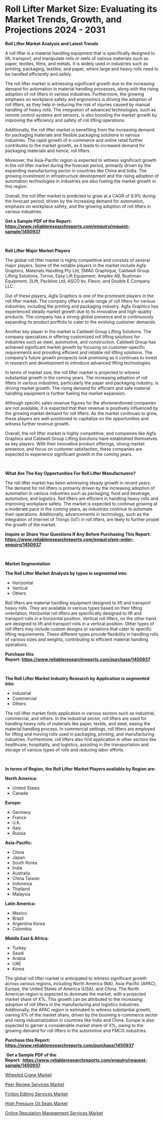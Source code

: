 <p><h1>Roll Lifter Market Size: Evaluating its Market Trends, Growth, and Projections 2024 - 2031</h1></p><p><strong>Roll Lifter Market Analysis and Latest Trends</strong></p>
<p><p>A roll lifter is a material handling equipment that is specifically designed to lift, transport, and manipulate rolls or reels of various materials such as paper, textiles, films, and metals. It is widely used in industries such as printing, packaging, textiles, and paper, where large and heavy rolls need to be handled efficiently and safely.</p><p>The roll lifter market is witnessing significant growth due to the increasing demand for automation in material handling processes, along with the rising adoption of roll lifters in various industries. Furthermore, the growing emphasis on workplace safety and ergonomics is driving the adoption of roll lifters, as they help in reducing the risk of injuries caused by manual handling of heavy rolls. The integration of advanced technologies, such as remote control systems and sensors, is also boosting the market growth by improving the efficiency and safety of roll lifting operations.</p><p>Additionally, the roll lifter market is benefiting from the increasing demand for packaging materials and flexible packaging solutions in various industries. The rapid growth of e-commerce and online retail further contributes to the market growth, as it leads to increased demand for packaging materials and hence, roll lifters.</p><p>Moreover, the Asia-Pacific region is expected to witness significant growth in the roll lifter market during the forecast period, primarily driven by the expanding manufacturing sector in countries like China and India. The growing investment in infrastructure development and the rising adoption of automation technologies in industries are also fueling the market growth in this region.</p><p>Overall, the roll lifter market is predicted to grow at a CAGR of 9.9% during the forecast period, driven by the increasing demand for automation, emphasis on workplace safety, and the growing adoption of roll lifters in various industries.</p></p>
<p><strong>Get a Sample PDF of the Report:&nbsp; <a href="https://www.reliableresearchreports.com/enquiry/request-sample/1450937">https://www.reliableresearchreports.com/enquiry/request-sample/1450937</a></strong></p>
<p>&nbsp;</p>
<p><strong>Roll Lifter Major Market Players</strong></p>
<p><p>The global roll lifter market is highly competitive and consists of several major players. Some of the notable players in the market include Agfa Graphics, Materials Handling Pty Ltd, SMAG Graphique, Caldwell Group Lifting Solutions, Torros, Easy Lift Equipment, Amplex AB, Bushman Equipment, 2Lift, Packline Ltd, ASCO bv, Flexor, and Double E Company LLC.</p><p>Out of these players, Agfa Graphics is one of the prominent players in the roll lifter market. The company offers a wide range of roll lifters for various industries, including the printing and packaging industry. Agfa Graphics has experienced steady market growth due to its innovative and high-quality products. The company has a strong global presence and is continuously expanding its product portfolio to cater to the evolving customer demands.</p><p>Another key player in the market is Caldwell Group Lifting Solutions. The company specializes in offering customized roll lifting solutions for industries such as steel, automotive, and construction. Caldwell Group has achieved significant market growth by focusing on customer-specific requirements and providing efficient and reliable roll lifting solutions. The company's future growth prospects look promising as it continues to invest in research and development to introduce advanced lifting technologies.</p><p>In terms of market size, the roll lifter market is projected to witness substantial growth in the coming years. The increasing adoption of roll lifters in various industries, particularly the paper and packaging industry, is driving market growth. The rising demand for efficient and safe material handling equipment is further fueling the market expansion.</p><p>Although specific sales revenue figures for the aforementioned companies are not available, it is expected that their revenue is positively influenced by the growing market demand for roll lifters. As the market continues to grow, these players are well-positioned to capitalize on the opportunities and witness further revenue growth.</p><p>Overall, the roll lifter market is highly competitive, and companies like Agfa Graphics and Caldwell Group Lifting Solutions have established themselves as key players. With their innovative product offerings, strong market presence, and focus on customer satisfaction, these companies are expected to experience significant growth in the coming years.</p></p>
<p>&nbsp;</p>
<p><strong>What Are The Key Opportunities For Roll Lifter Manufacturers?</strong></p>
<p><p>The roll lifter market has been witnessing steady growth in recent years. The demand for roll lifters is primarily driven by the increasing adoption of automation in various industries such as packaging, food and beverage, automotive, and logistics. Roll lifters are efficient in handling heavy rolls and improving workplace safety. The market is expected to continue growing at a moderate pace in the coming years, as industries continue to automate their operations. Additionally, advancements in technology, such as the integration of Internet of Things (IoT) in roll lifters, are likely to further propel the growth of the market.</p></p>
<p><strong>Inquire or Share Your Questions If Any Before Purchasing This Report: <a href="https://www.reliableresearchreports.com/enquiry/pre-order-enquiry/1450937">https://www.reliableresearchreports.com/enquiry/pre-order-enquiry/1450937</a></strong></p>
<p>&nbsp;</p>
<p><strong>Market Segmentation</strong></p>
<p><strong>The Roll Lifter Market Analysis by types is segmented into:</strong></p>
<p><ul><li>Horizontal</li><li>Vertical</li><li>Others</li></ul></p>
<p><p>Roll lifters are material handling equipment designed to lift and transport heavy rolls. They are available in various types based on their lifting orientation. Horizontal roll lifters are specifically designed to lift and transport rolls in a horizontal position. Vertical roll lifters, on the other hand, are designed to lift and transport rolls in a vertical position. Other types of roll lifters may include custom designs or variations that cater to specific lifting requirements. These different types provide flexibility in handling rolls of various sizes and weights, contributing to efficient material handling operations.</p></p>
<p><strong>Purchase this Report:&nbsp;<a href="https://www.reliableresearchreports.com/purchase/1450937">https://www.reliableresearchreports.com/purchase/1450937</a></strong></p>
<p>&nbsp;</p>
<p><strong>The Roll Lifter Market Industry Research by Application is segmented into:</strong></p>
<p><ul><li>Industrial</li><li>Commercial</li><li>Others</li></ul></p>
<p><p>The roll lifter market finds application in various sectors such as industrial, commercial, and others. In the industrial sector, roll lifters are used for handling heavy rolls of materials like paper, textile, and steel, easing the material handling process. In commercial settings, roll lifters are employed for lifting and moving rolls used in packaging, printing, and manufacturing industries. Furthermore, roll lifters also find application in other sectors like healthcare, hospitality, and logistics, assisting in the transportation and storage of various types of rolls and reducing labor efforts.</p></p>
<p>&nbsp;</p>
<p><strong>In terms of Region, the Roll Lifter Market Players available by Region are:</strong></p>
<p>
    <p> <strong> North America: </strong>
        <ul>
            <li>United States</li>
            <li>Canada</li>
        </ul>
        </p> 
    <p> <strong> Europe: </strong>
        <ul>
            <li>Germany</li>
            <li>France</li>
            <li>U.K.</li>
            <li>Italy</li>
            <li>Russia</li>
        </ul>
        </p> 
    <p> <strong> Asia-Pacific: </strong>
        <ul>
            <li>China</li>
            <li>Japan</li>
            <li>South Korea</li>
            <li>India</li>
            <li>Australia</li>
            <li>China Taiwan</li>
            <li>Indonesia</li>
            <li>Thailand</li>
            <li>Malaysia</li>
        </ul>
        </p> 
    <p> <strong> Latin America: </strong>
        <ul>
            <li>Mexico</li>
            <li>Brazil</li>
            <li>Argentina Korea</li>
            <li>Colombia</li>
        </ul>
        </p> 
    <p> <strong> Middle East & Africa: </strong>
        <ul>
            <li>Turkey</li>
            <li>Saudi</li>
            <li>Arabia</li>
            <li>UAE</li>
            <li>Korea</li>
        </ul>
    </p>
    </p>
<p><p>The global roll lifter market is anticipated to witness significant growth across various regions, including North America (NA), Asia-Pacific (APAC), Europe, the United States of America (USA), and China. The North American region is expected to dominate the market, with a projected market share of X%. This growth can be attributed to the increasing adoption of roll lifters in the manufacturing and logistics industries. Additionally, the APAC region is estimated to witness substantial growth, owning X% of the market share, driven by the booming e-commerce sector and rising industrialization in countries like India and China. Europe is also expected to garner a considerable market share of X%, owing to the growing demand for roll lifters in the automotive and FMCG industries.</p></p>
<p><strong>Purchase this Report: <a href="https://www.reliableresearchreports.com/purchase/1450937">https://www.reliableresearchreports.com/purchase/1450937</a></strong></p>
<p>&nbsp;<strong>Get a Sample PDF of the Report:&nbsp;&nbsp;<a href="https://www.reliableresearchreports.com/enquiry/request-sample/1450937">https://www.reliableresearchreports.com/enquiry/request-sample/1450937</a></strong></p>
<p><strong></strong></p>
<p><p><a href="https://github.com/lababdou/Market-Research-Report-List-1/blob/main/wheeled-crane-market.md">Wheeled Crane Market</a></p><p><a href="https://medium.com/@marielong2006/peer-review-services-market-furnishes-information-on-market-share-market-trends-and-market-growth-a7e6b823b7d8">Peer Review Services Market</a></p><p><a href="https://medium.com/@marielong2006/fiction-editing-services-market-size-reveals-the-best-marketing-channels-in-global-industry-05b339013238">Fiction Editing Services Market</a></p><p><a href="https://github.com/khayangel/Market-Research-Report-List-1/blob/main/high-pressure-oil-seals-market.md">High Pressure Oil Seals Market</a></p><p><a href="https://medium.com/@marielong2006/online-reputation-management-services-market-insights-into-market-cagr-market-trends-and-growth-3472d42f8b53">Online Reputation Management Services Market</a></p></p>